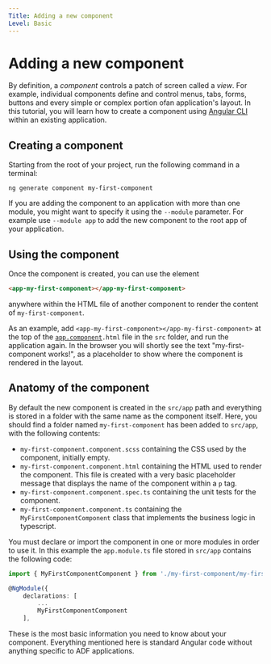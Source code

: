 ```yaml
---
Title: Adding a new component
Level: Basic
---
```


# Adding a new component

By definition, a _component_ controls a patch of screen called a _view_. For example, individual components define and control menus, tabs, forms, buttons and every simple or complex portion ofan application's layout. In this tutorial, you will learn how to create a component using [Angular CLI](https://cli.angular.io/) within an existing application.

## Creating a component

Starting from the root of your project, run the following command in a terminal:

    ng generate component my-first-component

If you are adding the component to an application with more than one module, you might want to specify it using the `--module` parameter. For example use `--module app` to add the new component to the root app of your application.

## Using the component

Once the component is created, you can use the element

```html
<app-my-first-component></app-my-first-component>
```

anywhere within the HTML file of another component to render the content of `my-first-component`.

As an example, add `<app-my-first-component></app-my-first-component>` at the top of the
[`app.component`](../../demo-shell/src/app/app.component.ts)`.html` file in the `src` folder, and run the application again. In the browser you will
shortly see the text "my-first-component works!", as a placeholder to show where the component is
rendered in the layout.

## Anatomy of the component

By default the new component is created in the `src/app` path and everything is stored in a folder with the
same name as the component itself. Here, you should find a folder named `my-first-component` has been added
to `src/app`, with the following contents:

-   `my-first-component.component.scss` containing the CSS used by the component, initially empty.
-   `my-first-component.component.html` containing the HTML used to render the component. This file is
    created with a very basic placeholder message that displays the name of the component within a `p` tag.
-   `my-first-component.component.spec.ts` containing the unit tests for the component.
-   `my-first-component.component.ts` containing the `MyFirstComponentComponent` class that implements the
    business logic in typescript.

You must declare or import the component in one or more modules in order to use it. In this example the
`app.module.ts` file stored in `src/app` contains the following code:

```ts
import { MyFirstComponentComponent } from './my-first-component/my-first-component.component';

@NgModule({
    declarations: [
        ...
        MyFirstComponentComponent
    ],
```

These is the most basic information you need to know about your component. Everything mentioned here is
standard Angular code without anything specific to ADF applications.

